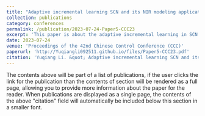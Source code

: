```yaml
---
title: "Adaptive incremental learning SCN and its NIR modeling application"
collection: publications
category: conferences
permalink: /publication/2023-07-24-Paper5-CCC23
excerpt: 'This paper is about the adaptive incremental learning in SCN.'
date: 2023-07-24
venue: 'Proceedings of the 42nd Chinese Control Conference (CCC)'
paperurl: 'http://Yuqiangli092511.github.io/files/Paper5-CCC23.pdf'
citation: 'Yuqiang Li. &quot; Adaptive incremental learning SCN and its NIR modeling application.&quot; <i>Proceedings of the 42nd Chinese Control Conference (CCC), Tianjin, China</i>. 2023, 6663-6667.'
---
```


The contents above will be part of a list of publications, if the user clicks the link for the publication than the contents of section will be rendered as a full page, allowing you to provide more information about the paper for the reader. When publications are displayed as a single page, the contents of the above "citation" field will automatically be included below this section in a smaller font.
